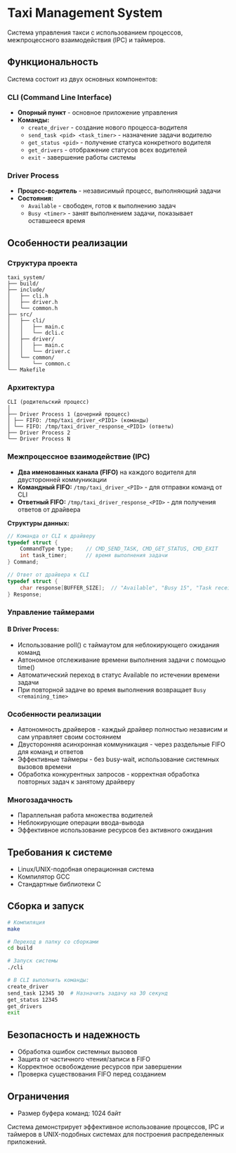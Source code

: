 # Taxi Management System

Система управления такси с использованием процессов, межпроцессного взаимодействия (IPC) и таймеров.

## Функциональность

Система состоит из двух основных компонентов:

### CLI (Command Line Interface)

- **Опорный пункт** - основное приложение управления
- **Команды:**
  - `create_driver` - создание нового процесса-водителя
  - `send_task <pid> <task_timer>` - назначение задачи водителю
  - `get_status <pid>` - получение статуса конкретного водителя
  - `get_drivers` - отображение статусов всех водителей
  - `exit` - завершение работы системы

### Driver Process

- **Процесс-водитель** - независимый процесс, выполняющий задачи
- **Состояния:**
  - `Available` - свободен, готов к выполнению задач
  - `Busy <timer>` - занят выполнением задачи, показывает оставшееся время

## Особенности реализации

### Структура проекта

```
taxi_system/
├── build/ 
├── include/
│   ├── cli.h
│   ├── driver.h
│   └── common.h
├── src/
│   ├── cli/
│   │   ├── main.c
│   │   └── dcli.c
│   ├── driver/
│   │   ├── main.c
│   │   └── driver.c
│   └── common/
│       └── common.c
└── Makefile
```

### Архитектура

```
CLI (родительский процесс)
│
├── Driver Process 1 (дочерний процесс)
│ ├── FIFO: /tmp/taxi_driver_<PID1> (команды)
│ └── FIFO: /tmp/taxi_driver_response_<PID1> (ответы)
├── Driver Process 2
└── Driver Process N
```

### Межпроцессное взаимодействие (IPC)

- **Два именованных канала (FIFO)** на каждого водителя для двусторонней коммуникации
- **Командный FIFO:** `/tmp/taxi_driver_<PID>` - для отправки команд от CLI
- **Ответный FIFO:** `/tmp/taxi_driver_response_<PID>` - для получения ответов от драйвера

**Структуры данных:**
```c
// Команда от CLI к драйверу
typedef struct {
    CommandType type;    // CMD_SEND_TASK, CMD_GET_STATUS, CMD_EXIT
    int task_timer;      // время выполнения задачи
} Command;

// Ответ от драйвера к CLI  
typedef struct {
    char response[BUFFER_SIZE];  // "Available", "Busy 15", "Task received: 30 seconds"
} Response;
```

### Управление таймерами

#### В Driver Process:
- Использование poll() с таймаутом для неблокирующего ожидания команд
- Автономное отслеживание времени выполнения задачи с помощью time()
- Автоматический переход в статус Available по истечении времени задачи
- При повторной задаче во время выполнения возвращает `Busy <remaining_time>`

### Особенности реализации
- Автономность драйверов - каждый драйвер полностью независим и сам управляет своим состоянием
- Двусторонняя асинхронная коммуникация - через раздельные FIFO для команд и ответов
- Эффективные таймеры - без busy-wait, использование системных вызовов времени
- Обработка конкурентных запросов - корректная обработка повторных задач к занятому драйверу

### Многозадачность

- Параллельная работа множества водителей
- Неблокирующие операции ввода-вывода
- Эффективное использование ресурсов без активного ожидания

## Требования к системе

- Linux/UNIX-подобная операционная система
- Компилятор GCC
- Стандартные библиотеки C

## Сборка и запуск

``` bash
# Компиляция
make

# Переход в папку со сборками
cd build

# Запуск системы
./cli

# В CLI выполнить команды:
create_driver
send_task 12345 30  # Назначить задачу на 30 секунд
get_status 12345
get_drivers
exit
```

## Безопасность и надежность

- Обработка ошибок системных вызовов
- Защита от частичного чтения/записи в FIFO
- Корректное освобождение ресурсов при завершении
- Проверка существования FIFO перед созданием

## Ограничения

- Размер буфера команд: 1024 байт

Система демонстрирует эффективное использование процессов, IPC и таймеров в UNIX-подобных системах для построения распределенных приложений.
